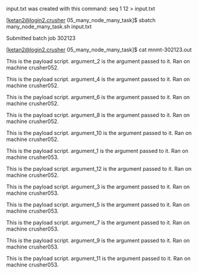 input.txt was created with this command: seq 1 12 > input.txt

[ketan2@login2.crusher 05_many_node_many_task]$ sbatch many_node_many_task.sh input.txt 

Submitted batch job 302123


[ketan2@login2.crusher 05_many_node_many_task]$ cat mnmt-302123.out 

This is the payload script. argument_2 is the argument passed to it. Ran on machine crusher052.

This is the payload script. argument_4 is the argument passed to it. Ran on machine crusher052.

This is the payload script. argument_6 is the argument passed to it. Ran on machine crusher052.

This is the payload script. argument_8 is the argument passed to it. Ran on machine crusher052.

This is the payload script. argument_10 is the argument passed to it. Ran on machine crusher052.

This is the payload script. argument_1 is the argument passed to it. Ran on machine crusher053.

This is the payload script. argument_12 is the argument passed to it. Ran on machine crusher052.

This is the payload script. argument_3 is the argument passed to it. Ran on machine crusher053.

This is the payload script. argument_5 is the argument passed to it. Ran on machine crusher053.

This is the payload script. argument_7 is the argument passed to it. Ran on machine crusher053.

This is the payload script. argument_9 is the argument passed to it. Ran on machine crusher053.

This is the payload script. argument_11 is the argument passed to it. Ran on machine crusher053.

